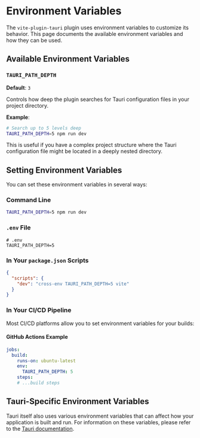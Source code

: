 # Environment Variables

The `vite-plugin-tauri` plugin uses environment variables to customize its behavior. This page documents the available environment variables and how they can be used.

## Available Environment Variables

### `TAURI_PATH_DEPTH`

**Default**: `3`

Controls how deep the plugin searches for Tauri configuration files in your project directory.

**Example**:

```bash
# Search up to 5 levels deep
TAURI_PATH_DEPTH=5 npm run dev
```

This is useful if you have a complex project structure where the Tauri configuration file might be located in a deeply nested directory.

## Setting Environment Variables

You can set these environment variables in several ways:

### Command Line

```bash
TAURI_PATH_DEPTH=5 npm run dev
```

### `.env` File

```
# .env
TAURI_PATH_DEPTH=5
```

### In Your `package.json` Scripts

```json
{
  "scripts": {
    "dev": "cross-env TAURI_PATH_DEPTH=5 vite"
  }
}
```

### In Your CI/CD Pipeline

Most CI/CD platforms allow you to set environment variables for your builds:

#### GitHub Actions Example

```yaml
jobs:
  build:
    runs-on: ubuntu-latest
    env:
      TAURI_PATH_DEPTH: 5
    steps:
    # ...build steps
```

## Tauri-Specific Environment Variables

Tauri itself also uses various environment variables that can affect how your application is built and run. For information on these variables, please refer to the [Tauri documentation](https://tauri.app/v1/api/config/).
